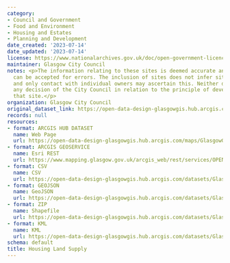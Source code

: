 ```yaml
---
category:
- Council and Government
- Food and Environment
- Housing and Estates
- Planning and Development
date_created: '2023-07-14'
date_updated: '2023-07-14'
license: https://www.nationalarchives.gov.uk/doc/open-government-licence/version/3/
maintainer: Glasgow City Council
notes: <p>The information relating to these sites is deemed accurate and no responsibility
  can be accepted for errors. The inclusion of sites does not infer site availability
  and only contact with individual owners may ascertain this. Neither does it pre-empt
  any decision of the City Council in relation to the principle of development on
  that site.</p>
organization: Glasgow City Council
original_dataset_link: https://open-data-design-glasgowgis.hub.arcgis.com/maps/GlasgowGIS::housing-land-supply-3
records: null
resources:
- format: ARCGIS HUB DATASET
  name: Web Page
  url: https://open-data-design-glasgowgis.hub.arcgis.com/maps/GlasgowGIS::housing-land-supply-3
- format: ARCGIS GEOSERVICE
  name: Esri REST
  url: https://www.mapping.glasgow.gov.uk/arcgis_web/rest/services/OPEN_DATA/GCC_Housing_Land_Supply/MapServer/0
- format: CSV
  name: CSV
  url: https://open-data-design-glasgowgis.hub.arcgis.com/datasets/GlasgowGIS::housing-land-supply-3.csv?where=1=1&outSR=%7B%22latestWkid%22%3A27700%2C%22wkid%22%3A27700%7D
- format: GEOJSON
  name: GeoJSON
  url: https://open-data-design-glasgowgis.hub.arcgis.com/datasets/GlasgowGIS::housing-land-supply-3.geojson?where=1=1&outSR=%7B%22latestWkid%22%3A27700%2C%22wkid%22%3A27700%7D
- format: ZIP
  name: Shapefile
  url: https://open-data-design-glasgowgis.hub.arcgis.com/datasets/GlasgowGIS::housing-land-supply-3.zip?where=1=1&outSR=%7B%22latestWkid%22%3A27700%2C%22wkid%22%3A27700%7D
- format: KML
  name: KML
  url: https://open-data-design-glasgowgis.hub.arcgis.com/datasets/GlasgowGIS::housing-land-supply-3.kml?where=1=1&outSR=%7B%22latestWkid%22%3A27700%2C%22wkid%22%3A27700%7D
schema: default
title: Housing Land Supply
---
```

